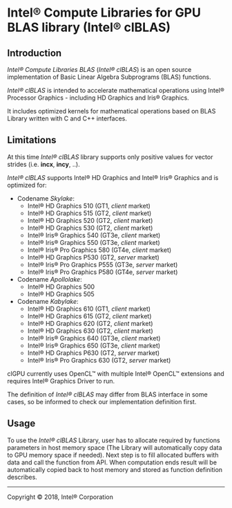 # Intel&reg; Compute Libraries for GPU BLAS library (Intel&reg; clBLAS)

## Introduction

*Intel&reg; Compute Libraries BLAS* (*Intel&reg; clBLAS*) is an open source implementation of Basic Linear Algebra Subprograms (BLAS) functions.

*Intel&reg; clBLAS* is intended to accelerate mathematical operations using Intel&reg; Processor Graphics - including HD Graphics and Iris&reg; Graphics.


It includes optimized kernels for mathematical operations based on BLAS Library written with C and C++ interfaces.

## Limitations

At this time *Intel&reg; clBLAS* library supports only positive values for vector strides (i.e. **incx**, **incy**, ..).

*Intel&reg; clBLAS* supports Intel&reg; HD Graphics and Intel&reg; Iris&reg; Graphics and is optimized for:

- Codename *Skylake*:
  - Intel&reg; HD Graphics 510 (GT1, *client* market)
  - Intel&reg; HD Graphics 515 (GT2, *client* market)
  - Intel&reg; HD Graphics 520 (GT2, *client* market)
  - Intel&reg; HD Graphics 530 (GT2, *client* market)
  - Intel&reg; Iris&reg; Graphics 540 (GT3e, *client* market)
  - Intel&reg; Iris&reg; Graphics 550 (GT3e, *client* market)
  - Intel&reg; Iris&reg; Pro Graphics 580 (GT4e, *client* market)
  - Intel&reg; HD Graphics P530 (GT2, *server* market)
  - Intel&reg; Iris&reg; Pro Graphics P555 (GT3e, *server* market)
  - Intel&reg; Iris&reg; Pro Graphics P580 (GT4e, *server* market)
- Codename *Apollolake*:
  - Intel&reg; HD Graphics 500
  - Intel&reg; HD Graphics 505
- Codename *Kabylake*:
  - Intel&reg; HD Graphics 610 (GT1, *client* market)
  - Intel&reg; HD Graphics 615 (GT2, *client* market)
  - Intel&reg; HD Graphics 620 (GT2, *client* market)
  - Intel&reg; HD Graphics 630 (GT2, *client* market)
  - Intel&reg; Iris&reg; Graphics 640 (GT3e, *client* market)
  - Intel&reg; Iris&reg; Graphics 650 (GT3e, *client* market)
  - Intel&reg; HD Graphics P630 (GT2, *server* market)
  - Intel&reg; Iris&reg; Pro Graphics 630 (GT2, *server* market)

clGPU currently uses OpenCL&trade; with multiple Intel&reg; OpenCL&trade; extensions and requires Intel&reg; Graphics Driver to run.

The definition of *Intel&reg; clBLAS* may differ from BLAS interface in some cases, so be informed to check our implementation definition first.

## Usage

To use the *Intel&reg; clBLAS* Library, user has to allocate required by functions parameters in host memory space (The Library will automatically copy data to GPU memory space if needed).
Next step is to fill allocated buffers with data and call the function from API. When computation ends result will be automatically copied back to host memory and stored as function definition describes.

---

Copyright &copy; 2018, Intel&reg; Corporation
